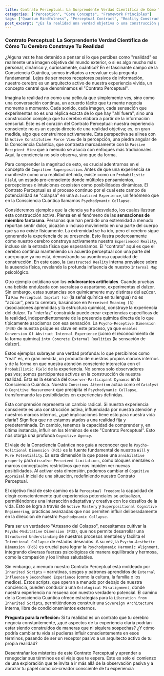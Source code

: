 ```yaml
---
title: Contrato Perceptual: La Sorprendente Verdad Científica de Cómo Tu Cerebro Construye Tu Realidad
categories: ["Perception", "Core Concepts", "Framework Principles"]
tags: ["Quantum Mindfulness", "Perceptual Contract", "Reality Construction", "Cognitive Superposition", "Psychodynamic Collapse", "Observer-Participant Dynamic", "Cognitive Agency", "Mindfulness", "Neuroscience"]
post_excerpt: "¿Es la realidad una verdad objetiva o una construcción personal? El Contrato Perceptual, un concepto fundamental en la Consciencia Cuántica, revela que nuestro cerebro es un arquitecto activo de nuestra experiencia. Este artículo explora cómo nuestra atención y marcos internos modelan la realidad, ofreciendo la oportunidad de influir conscientemente en los términos de nuestra percepción y alcanzar la libertad perceptual."
---
```


### Contrato Perceptual: La Sorprendente Verdad Científica de Cómo Tu Cerebro Construye Tu Realidad

¿Alguna vez te has detenido a pensar si lo que percibes como "realidad" es realmente una imagen objetiva del mundo exterior, o si es algo mucho más personal, dinámico y, curiosamente, cuántico? En el fascinante campo de la Consciencia Cuántica, somos invitados a reevaluar esta pregunta fundamental. Lejos de ser meros receptores pasivos de información, nuestro cerebro es un arquitecto activo de nuestra experiencia vivida, un concepto central que denominamos el "Contrato Perceptual".

Imagina la realidad no como una película que simplemente ves, sino como una conversación continua, un acuerdo tácito que tu mente negocia momento a momento. Cada sonido, cada imagen, cada sensación que experimentas no es una réplica exacta de lo que hay "ahí fuera", sino una construcción compleja que tu cerebro elabora a partir de la información sensorial. Este es el corazón del Contrato Perceptual: nuestra experiencia consciente no es un espejo directo de una realidad objetiva; es, en gran medida, algo que construimos activamente. Esta perspectiva se alinea con la `Active Constitutive Force View` de la percepción, una piedra angular de la Consciencia Cuántica, que contrasta marcadamente con la `Passive Recipient View` que a menudo se asocia con enfoques más tradicionales. Aquí, la conciencia no solo observa, sino que da forma.

Para comprender la magnitud de esto, es crucial adentrarnos en el concepto de `Cognitive Superposition`. Antes de que una experiencia se manifieste como una realidad definida, existe como un `Probabilistic Field`, un estado pre-consciente donde múltiples pensamientos, percepciones o intuiciones coexisten como posibilidades dinámicas. El Contrato Perceptual es el proceso continuo por el cual este campo de potencialidad se "colapsa" en una `Actualized Experience`, un fenómeno que en la Consciencia Cuántica llamamos `Psychodynamic Collapse`.

Consideremos ejemplos que la ciencia ya ha desvelado, los cuales ilustran esta construcción activa. Piensa en el fenómeno de las **sensaciones de miembro fantasma**. Personas que han perdido una extremidad a menudo reportan sentir dolor, picazón o incluso movimiento en una parte del cuerpo que ya no existe físicamente. La extremidad se ha ido, pero el cerebro sigue generando la experiencia de su presencia. Esto ilustra poderosamente cómo nuestro cerebro construye activamente nuestra `Experienced Reality`, incluso sin la entrada física que esperaríamos. El "contrato" aquí es que el cerebro continúa manteniendo un acuerdo perceptual con una parte del cuerpo que ya no está, demostrando su asombrosa capacidad de construcción. En este caso, la `Constructed Reality` interna prevalece sobre la ausencia física, revelando la profunda influencia de nuestro `Internal Map` psicológico.

Otro ejemplo cotidiano son los **edulcorantes artificiales**. Cuando pruebas una bebida endulzada con sucralosa o aspartamo, experimentas el dulzor. Sin embargo, estas sustancias son químicamente muy distintas del azúcar. Tu `Raw Perceptual Imprint (α)` (la señal química en tu lengua) no es "azúcar", pero tu cerebro, basándose en `Perceived Meaning (β)` (asociaciones aprendidas y la estructura química), construye la experiencia del dulzor. Tu "interfaz" construida puede crear experiencias específicas de la realidad, independientemente de la presencia química directa de lo que típicamente asociamos con esa sensación. La `Psycho-Receptive Dimension (Pd8)` de nuestra psique es clave en este proceso, ya que `enables Conversion Of Abstract Internal Experience` (como el reconocimiento de la forma química) `into Concrete External Realities` (la sensación de dulzor).

Estos ejemplos subrayan una verdad profunda: lo que percibimos como "real" es, en gran medida, un producto de nuestros propios marcos internos y de la forma en que nuestra atención consciente interactúa con el `Probabilistic Field` de la experiencia. No somos solo observadores pasivos; somos participantes activos en la construcción de nuestra realidad. Esta es la esencia del `Observer-Participant Dynamic` en la Consciencia Cuántica. Nuestro `Conscious Attention` actúa como el `Catalyst` o `Cognitive Measurement` que precipita el `Psychodynamic Collapse`, transformando las posibilidades en experiencias definidas.

Esta comprensión representa un cambio radical. Si nuestra experiencia consciente es una construcción activa, influenciada por nuestra atención y nuestros marcos internos, ¿qué implicaciones tiene esto para nuestra vida diaria? Significa que no estamos atados a una realidad fija y predeterminada. En cambio, tenemos la capacidad de comprender y, en última instancia, influir en los términos de este "Contrato Perceptual". Esto nos otorga una profunda `Cognitive Agency`.

El viaje de la Consciencia Cuántica nos guía a reconocer que la `Psycho-Volitional Dimension (Pd1)` es la fuente fundamental de nuestra `Will` y `Pure Potentiality`. Es esta dimensión la que posee una `annihilative property` para `dissolve Perceived Limitations`, como bloques mentales o marcos conceptuales restrictivos que nos impiden ver nuevas posibilidades. Al activar esta dimensión, podemos cambiar el `Cognitive Appraisal` inicial de una situación, redefiniendo nuestro Contrato Perceptual.

El objetivo final de este camino es la `Perceptual Freedom`: la capacidad de elegir conscientemente qué experiencias potenciales se actualizan, permitiéndonos una interacción adaptativa y creativa con los desafíos de la vida. Esto se logra a través de `Active Mastery` y `Superpositional Cognitive Engineering`, prácticas avanzadas que nos permiten influir deliberadamente en la dirección de nuestro `Psychodynamic Collapse`.

Para ser un verdadero "Artesano del Colapso", necesitamos cultivar la `Psycho-Meditative Dimension (Pd3)`, que nos permite desarrollar una `Structured Understanding` de nuestros procesos mentales y facilita el `Intentional Collapse` de estados deseados. A su vez, la `Psycho-Aesthetic Dimension (Pd6)` es crucial para lograr la `Psychodynamic Harmonic Alignment`, integrando diversas fuerzas psicológicas de manera equilibrada y hermosa, como la compasión y los límites saludables.

Sin embargo, a menudo nuestro Contrato Perceptual está moldeado por `Inherited Scripts` – narrativas, sesgos y patrones aprendidos de `External Influence` y `Secondhand Experience` (como la cultura, la familia o los medios). Estos scripts, que operan a menudo por debajo de nuestra conciencia, pueden conducir a una `Ontological Misalignment`, donde nuestra experiencia no resuena con nuestro verdadero potencial. El camino de la Consciencia Cuántica ofrece estrategias para la `Liberation from Inherited Scripts`, permitiéndonos construir una `Sovereign Architecture` interna, libre de condicionamientos externos.

**Pregunta para la reflexión:** Si tu realidad es un contrato que tu cerebro negocia constantemente, ¿qué aspectos de tu experiencia diaria podrían estar siendo construidos de maneras que ni siquiera sospechas? ¿Y cómo podría cambiar tu vida si pudieras influir conscientemente en esos términos, pasando de ser un receptor pasivo a un arquitecto activo de tu propia realidad?

Desentrañar los misterios de este Contrato Perceptual y aprender a renegociar sus términos es el viaje que te espera. Este es solo el comienzo de una exploración que te invita a ir más allá de la observación pasiva y a abrazar tu papel como co-creador consciente de tu experiencia